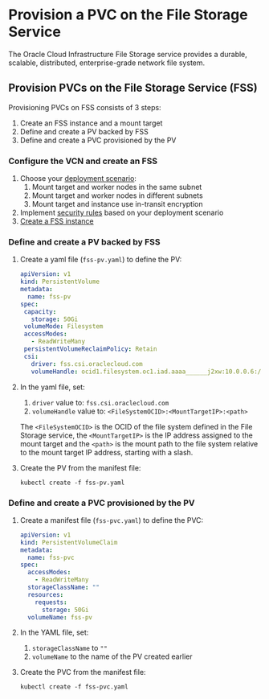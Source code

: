 # Provision a PVC on the File Storage Service

The Oracle Cloud Infrastructure File Storage service provides a durable, scalable, distributed, enterprise-grade network file system.

## Provision PVCs on the File Storage Service (FSS)

Provisioning PVCs on FSS consists of 3 steps:

1. Create an FSS instance and a mount target
2. Define and create a PV backed by FSS
3. Define and create a PVC provisioned by the PV

### Configure the VCN and create an FSS

1. Choose your [deployment scenario][fss-scenarios]:
   1. Mount target and worker nodes in the same subnet
   2. Mount target and worker nodes in different subnets
   3. Mount target and instance use in-transit encryption
2. Implement [security rules][fss-nsg] based on your deployment scenario
3. [Create a FSS instance][create-fss]

[fss-scenarios]: https://docs.oracle.com/en-us/iaas/Content/File/Tasks/securitylistsfilestorage.htm#File_Storage_Security_Rule_Scenarios
[create-fss]: https://docs.oracle.com/en-us/iaas/Content/File/Tasks/creatingfilesystems.htm#createfs
[fss-nsg]: https://docs.oracle.com/en-us/iaas/Content/File/Tasks/securitylistsfilestorage.htm#Setting2

### Define and create a PV backed by FSS

1. Create a yaml file (`fss-pv.yaml`) to define the PV:

   ```yaml
   apiVersion: v1
   kind: PersistentVolume
   metadata:
     name: fss-pv
   spec:
    capacity:
      storage: 50Gi
    volumeMode: Filesystem
    accessModes:
      - ReadWriteMany
    persistentVolumeReclaimPolicy: Retain
    csi:
      driver: fss.csi.oraclecloud.com
      volumeHandle: ocid1.filesystem.oc1.iad.aaaa______j2xw:10.0.0.6:/FileSystem1
   ```

1. In the yaml file, set:
   1. `driver` value to: `fss.csi.oraclecloud.com`
   2. `volumeHandle` value to: `<FileSystemOCID>:<MountTargetIP>:<path>`

   The `<FileSystemOCID>` is the OCID of the file system defined in the File Storage service, the `<MountTargetIP>` is the IP address assigned to the mount target and the `<path>` is the mount path to the file system relative to the mount target IP address, starting with a slash.

1. Create the PV from the manifest file:

   ```shell
   kubectl create -f fss-pv.yaml
   ```

### Define and create a PVC provisioned by the PV

1. Create a manifest file (`fss-pvc.yaml`) to define the PVC:

   ```yaml
   apiVersion: v1
   kind: PersistentVolumeClaim
   metadata:
     name: fss-pvc
   spec:
     accessModes:
       - ReadWriteMany
     storageClassName: ""
     resources:
       requests:
         storage: 50Gi
     volumeName: fss-pv
   ```

1. In the YAML file, set:
   1. `storageClassName` to `""`
   2. `volumeName` to the name of the PV created earlier

1. Create the PVC from the manifest file:

   ```shell
   kubectl create -f fss-pvc.yaml
   ```
